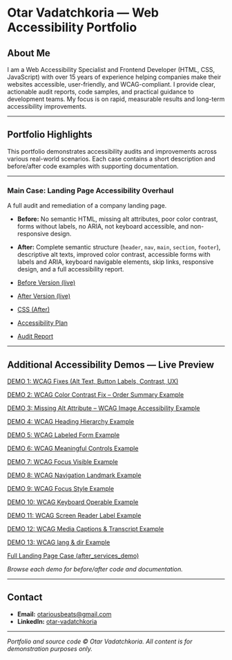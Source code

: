 # Otar Vadatchkoria — Web Accessibility Portfolio

## About Me

I am a Web Accessibility Specialist and Frontend Developer (HTML, CSS, JavaScript) with over 15 years of experience helping companies make their websites accessible, user-friendly, and WCAG-compliant. I provide clear, actionable audit reports, code samples, and practical guidance to development teams. My focus is on rapid, measurable results and long-term accessibility improvements.

---

## Portfolio Highlights

This portfolio demonstrates accessibility audits and improvements across various real-world scenarios. Each case contains a short description and before/after code examples with supporting documentation.

---

### Main Case: Landing Page Accessibility Overhaul

A full audit and remediation of a company landing page.

- **Before:** No semantic HTML, missing alt attributes, poor color contrast, forms without labels, no ARIA, not keyboard accessible, and non-responsive design.
- **After:** Complete semantic structure (`header`, `nav`, `main`, `section`, `footer`), descriptive alt texts, improved color contrast, accessible forms with labels and ARIA, keyboard navigable elements, skip links, responsive design, and a full accessibility report.

- [Before Version (live)](https://otarious.github.io/accessibility-portfolio/PORTFOLIO/after_services_demo/before.html)
- [After Version (live)](https://otarious.github.io/accessibility-portfolio/PORTFOLIO/after_services_demo/after.html)
- [CSS (After)](https://otarious.github.io/accessibility-portfolio/PORTFOLIO/after_services_demo/after.css)
- [Accessibility Plan](https://otarious.github.io/accessibility-portfolio/PORTFOLIO/after_services_demo/reports/accessibility_plan.docx)
- [Audit Report](https://otarious.github.io/accessibility-portfolio/PORTFOLIO/after_services_demo/reports/accessibility_report.docx)

---

## Additional Accessibility Demos — Live Preview

[DEMO 1: WCAG Fixes (Alt Text, Button Labels, Contrast, UX)](https://otarious.github.io/accessibility-portfolio/PORTFOLIO/DEMO%201%20WCAG%20Fixes%20(Alt%20Text,%20Button%20Labels,%20Contrast,%20UX)/after.html)

[DEMO 2: WCAG Color Contrast Fix – Order Summary Example](https://otarious.github.io/accessibility-portfolio/PORTFOLIO/DEMO%202-WCAG%20Color%20Contrast%20Fix%20%E2%80%93%20Order%20Summary%20Example/contrast-after.html)

[DEMO 3: Missing Alt Attribute – WCAG Image Accessibility Example](https://otarious.github.io/accessibility-portfolio/PORTFOLIO/DEMO%203%20Missing%20Alt%20Attribute%20%E2%80%93%20WCAG%20Image%20Accessibility%20Example/alt-after.html)

[DEMO 4: WCAG Heading Hierarchy Example](https://otarious.github.io/accessibility-portfolio/PORTFOLIO/DEMO%204%20WCAG%20Heading%20Hierarchy%20Example/after-heading.html)

[DEMO 5: WCAG Labeled Form Example](https://otarious.github.io/accessibility-portfolio/PORTFOLIO/DEMO%205%20WCAG%20Labeled%20Form%20Example/after-form.html)

[DEMO 6: WCAG Meaningful Controls Example](https://otarious.github.io/accessibility-portfolio/PORTFOLIO/DEMO%206%20WCAG%20Meaningful%20Controls%20Example/after-buttons.html)

[DEMO 7: WCAG Focus Visible Example](https://otarious.github.io/accessibility-portfolio/PORTFOLIO/DEMO%207%20WCAG%20Focus%20Visible%20Example/after-keyboard.html)

[DEMO 8: WCAG Navigation Landmark Example](https://otarious.github.io/accessibility-portfolio/PORTFOLIO/DEMO%208%20WCAG%20Navigation%20Landmark%20Example/after-aria.html)

[DEMO 9: WCAG Focus Style Example](https://otarious.github.io/accessibility-portfolio/PORTFOLIO/Demo%209%20WCAG%20Focus%20Style%20Example/after-focus-visible.html)

[DEMO 10: WCAG Keyboard Operable Example](https://otarious.github.io/accessibility-portfolio/PORTFOLIO/DEMO%2010%20WCAG%20Keyboard%20Operable%20Example/after-focusable.html)

[DEMO 11: WCAG Screen Reader Label Example](https://otarious.github.io/accessibility-portfolio/PORTFOLIO/DEMO%2011%20WCAG%20Screen%20Reader%20Label%20Example/after-screenreader.html)

[DEMO 12: WCAG Media Captions & Transcript Example](https://otarious.github.io/accessibility-portfolio/PORTFOLIO/DEMO%2012%20WCAG%20Media%20Captions%20%26%20Transcript%20Example/after-media.html)

[DEMO 13: WCAG lang & dir Example](https://otarious.github.io/accessibility-portfolio/PORTFOLIO/Demo%2013%20WCAG%20lang%20%26%20dir%20Example/after-language.html)

[Full Landing Page Case (after_services_demo)](https://otarious.github.io/accessibility-portfolio/PORTFOLIO/after_services_demo/after.html)


*Browse each demo for before/after code and documentation.*

---

## Contact

- **Email:** otariousbeats@gmail.com  
- **LinkedIn:** [otar-vadatchkoria](https://www.linkedin.com/in/otar-vadatchkoria)

---

*Portfolio and source code © Otar Vadatchkoria. All content is for demonstration purposes only.*
